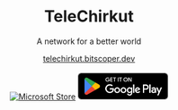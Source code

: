 <div align="center">

# TeleChirkut

A network for a better world

<a href="https://telechirkut.bitscoper.dev/">telechirkut.bitscoper.dev</a>
<br />
<br />
<a href="https://apps.microsoft.com/detail/9P8VZN45VV94"><img
        src="https://get.microsoft.com/images/en-us%20dark.svg" height="48" alt="Microsoft Store" /></a>
<a href="https://play.google.com/store/apps/details?id=xyz.telechirkut.pwa"><img
        src="https://raw.githubusercontent.com/bitscoper/bitscoper/main/External_Files/Google_Play.png" height="48"
        alt="Google Play" /></a>

</div>
